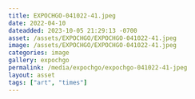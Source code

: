 ```yaml
---
title: EXPOCHGO-041022-41.jpeg
date: 2022-04-10
dateadded: 2023-10-05 21:29:13 -0700
asset: /assets/EXPOCHGO/EXPOCHGO-041022-41.jpeg
image: /assets/EXPOCHGO/EXPOCHGO-041022-41.jpeg
categories: image
gallery: expochgo
permalink: /media/expochgo/expochgo-041022-41-jpeg
layout: asset
tags: ["art", "times"]
--- 
```

